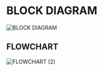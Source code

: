 # BLOCK DIAGRAM
![BLOCK DIAGRAM](https://user-images.githubusercontent.com/101577287/167358640-8543dc2b-6fd4-4d27-9797-004e5d80bb1b.png)
## FLOWCHART
![FLOWCHART (2)](https://user-images.githubusercontent.com/101577287/167533935-eecad978-818a-4b38-9f5e-a8c9ce945f75.png)
